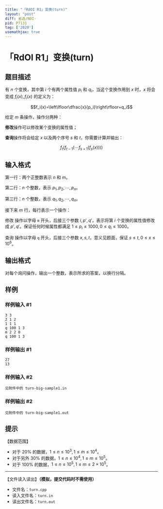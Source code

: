```yaml
---
title: "「RdOI R1」变换(turn)"
layout: "post"
diff: 省选/NOI-
pid: P7131
tag: ['2020']
usemathjax: true
---
```


# 「RdOI R1」变换(turn)
## 题目描述

有 $n$ 个变换，其中第 $i$ 个有两个属性值 $p_i$ 和 $q_i$，当这个变换作用到 $x$ 时，$x$ 将会变成 $f_i(x),f_i(x)$ 的定义为：

$$f_i(x)=\left\lfloor\dfrac{x}{p_i}\right\rfloor+q_i$$

给定 $m$ 条操作，操作分两种：

**修改**操作可以修改某个变换的属性值；

**查询**操作将会给定 $x$ 以及两个序号 $s$ 和 $t$，你需要计算并输出：

$$f_{t}(f_{t-1}(\cdots f_{s+1}(f_{s}(x))))$$
## 输入格式

第一行：两个正整数表示 $n$ 和 $m$。

第二行：$n$ 个整数，表示 $p_1,p_2,\cdots,p_n$。

第三行：$n$ 个整数，表示 $q_1,q_2,\cdots,q_n$。

接下来 $m$ 行，每行表示一个操作：

修改 操作以字母 `m` 开头，后接三个参数 $i,p',q'$，表示将第 $i$ 个变换的属性值修改成 $p',q'$。保证任何时候属性都满足 $1\leq p_i\leq 1000, 0\leq q_i\leq 1000$。

查询 操作以字母 `q` 开头，后接三个参数 $x,s,t$，意义见题面，保证 $s\leq t, 0\leq x\leq 10^6$。
## 输出格式

对每个询问操作，输出一个整数，表示所求的答案，以换行分隔。
## 样例

### 样例输入 #1
```
3 3
2 1 2
1 1 1
q 100 1 3
m 2 2 0
q 100 1 3
```
### 样例输出 #1
```
27
13
```
### 样例输入 #2
```
见附件中的 turn-big-sample1.in
```
### 样例输出 #2
```
见附件中的 turn-big-sample1.out
```
## 提示

【数据范围】

- 对于 $20\%$ 的数据，$1 \le n \le 10^3,1 \le m \le 10^4$。
- 对于另外 $30\%$ 的数据，$1 \le n \le 10^4,1 \le m \le 10^5$。
- 对于 $100\%$ 的数据，$1 \le n \le 10^5,1 \le m \le 2 \times 10^5$。

---

【文件读入读出】**（模拟，提交代码时不需使用）**

- 文件名：`turn.cpp`
- 读入文件名：`turn.in`
- 读出文件名：`turn.out`
